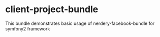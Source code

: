 client-project-bundle
=====================

This bundle demonstrates basic usage of nerdery-facebook-bundle for symfony2 framework
